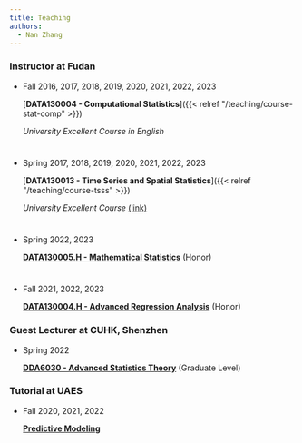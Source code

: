 ```yaml
---
title: Teaching
authors:
  - Nan Zhang
---
```


### Instructor at Fudan


- Fall 2016, 2017, 2018, 2019, 2020, 2021, 2022, 2023

    [**DATA130004 - Computational Statistics**]({{< relref "/teaching/course-stat-comp" >}})

    *University Excellent Course in English* 

# 

- Spring 2017, 2018, 2019, 2020, 2021, 2022, 2023

    [**DATA130013 - Time Series and Spatial Statistics**]({{< relref "/teaching/course-tsss" >}})

    *University Excellent Course* [(link)](http://fdjpkc.fudan.edu.cn/201927/)

#

- Spring 2022, 2023

    [**DATA130005.H - Mathematical Statistics**]() (Honor)

#

- Fall 2021, 2022, 2023

    [**DATA130004.H - Advanced Regression Analysis**]() (Honor)


### Guest Lecturer at CUHK, Shenzhen

- Spring 2022

    [**DDA6030 - Advanced Statistics Theory**]() (Graduate Level)


### Tutorial at UAES

- Fall 2020, 2021, 2022

    [**Predictive Modeling**]()
